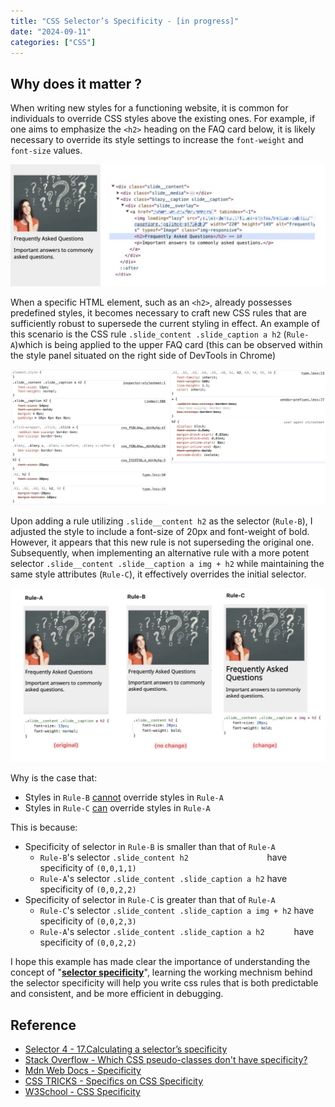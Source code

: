 ```yaml
---
title: "CSS Selector’s Specificity - [in progress]"
date: "2024-09-11"
categories: ["CSS"]
---
```


## Why does it matter ?

When writing new styles for a functioning website, it is common for individuals to override CSS styles above the existing ones. For example, if one aims to emphasize the `<h2>` heading on the FAQ card below, it is likely necessary to override its style settings to increase the `font-weight` and `font-size` values.

![2024-09-11T084510](2024-09-11T084510.jpg)

When a specific HTML element, such as an `<h2>`, already possesses predefined styles, it becomes necessary to craft new CSS rules that are sufficiently robust to supersede the current styling in effect. An example of this scenario is the CSS rule `.slide_content .slide_caption a h2` (`Rule-A`)which is being applied to the upper FAQ card (this can be observed within the style panel situated on the right side of DevTools in Chrome)

![2024-09-11T084707](2024-09-11T084707.jpg)

Upon adding a rule utilizing `.slide__content h2` as the selector (`Rule-B`), I adjusted the style to include a font-size of 20px and font-weight of bold. However, it appears that this new rule is not superseding the original one. Subsequently, when implementing an alternative rule with a more potent selector `.slide__content .slide__caption a img + h2` while maintaining the same style attributes (`Rule-C`), it effectively overrides the initial selector. 

![2024-09-11T085916](2024-09-11T085916-6009425.jpg)

Why is the case that:

-   Styles in `Rule-B` <u>cannot</u> override styles in `Rule-A`
-   Styles in `Rule-C` <u>can</u> override styles in `Rule-A`

This is because: 

-   Specificity of selector in `Rule-B` is smaller than that of `Rule-A`
    -   `Rule-B`'s selector `.slide_content h2                 ` have specificity of `(0,0,1,1)`
    -   `Rule-A`'s selector `.slide_content .slide_caption a h2` have specificity of `(0,0,2,2)`
-   Specificity of selector in `Rule-C` is greater than that of `Rule-A`
    -   `Rule-C`'s selector `.slide_content .slide_caption a img + h2` have specificity of `(0,0,2,3)`
    -   `Rule-A`'s selector `.slide_content .slide_caption a h2      ` have specificity of `(0,0,2,2)`

I hope this example has made clear the importance of understanding the concept of "<u>**selector specificity**</u>", learning the working mechnism behind the selector specificity will help you write css rules that is both predictable and consistent, and be more efficient in debugging. 










## Reference
- [Selector 4 - 17.Calculating a selector’s specificity](https://drafts.csswg.org/selectors-4/#specificity-rules)
- [Stack Overflow - Which CSS pseudo-classes don't have specificity?](https://stackoverflow.com/questions/59362436/which-css-pseudo-classes-dont-have-specificity)
- [Mdn Web Docs - Specificity](https://developer.mozilla.org/en-US/docs/Web/CSS/Specificity)
- [CSS TRICKS - Specifics on CSS Specificity](https://css-tricks.com/specifics-on-css-specificity/)
- [W3School - CSS Specificity](https://www.w3schools.com/css/css_specificity.asp)
